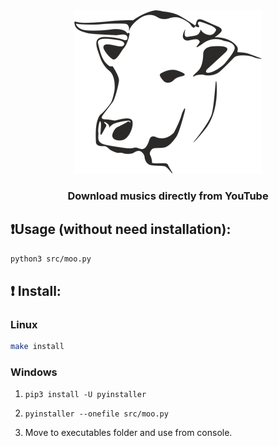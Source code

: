 <div align="center">
    <img src="./assets/cow.png" />
    <h3>Download musics directly from YouTube</h3>
</div>

## ❗️Usage (without need installation):
```bash
python3 src/moo.py
```

## ❗️ Install:

### Linux
```bash
make install
```

### Windows
1. `pip3 install -U pyinstaller`

2. `pyinstaller --onefile src/moo.py`

3. Move to executables folder and use from console.
